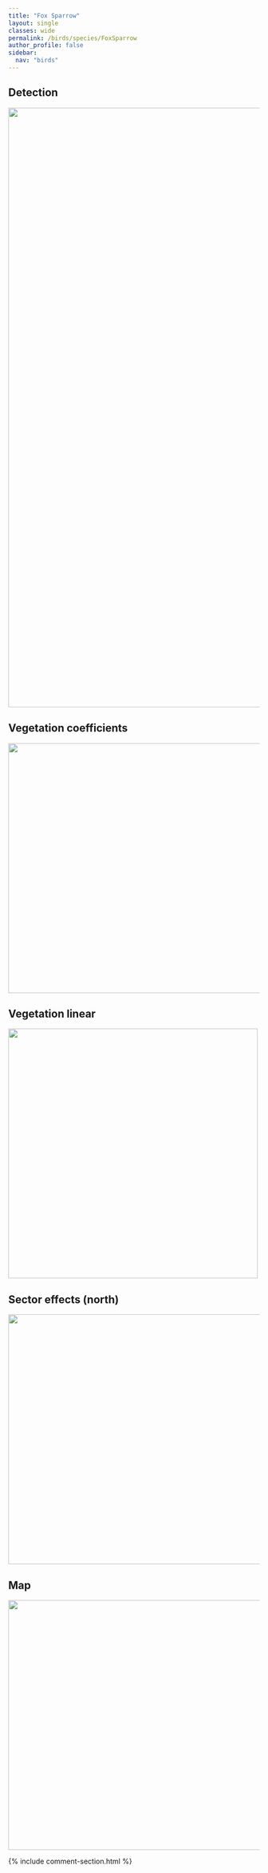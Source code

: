 ```yaml
---
title: "Fox Sparrow"
layout: single
classes: wide
permalink: /birds/species/FoxSparrow
author_profile: false
sidebar:
  nav: "birds"
---
```


<h2>Detection</h2>

<a href="https://drive.google.com/uc?export=view&id=1xWEKgJvYvBlmVluCOI8Ota2XpBUArh30">
<img src="https://drive.google.com/uc?export=view&id=1xWEKgJvYvBlmVluCOI8Ota2XpBUArh30" height = "1200" width = "800">
</a>

<h2>Vegetation coefficients</h2>

<a href="https://drive.google.com/uc?export=view&id=1zs7l1xQqfAfdFG6r6I3zP29Nro6LSQbG">
<img src="https://drive.google.com/uc?export=view&id=1zs7l1xQqfAfdFG6r6I3zP29Nro6LSQbG" height = "500" width = "1000">
</a>

<h2>Vegetation linear</h2>

<a href="https://drive.google.com/uc?export=view&id=1ndnF5x8d7fzusqO26fhs02vrlkGwN2hA">
<img src="https://drive.google.com/uc?export=view&id=1ndnF5x8d7fzusqO26fhs02vrlkGwN2hA" height = "500" width = "500">
</a>

<h2>Sector effects (north)</h2>

<a href="https://drive.google.com/uc?export=view&id=1yWl8WMA5MEZvgMjoHSpOe7H4dljIaLjr">
<img src="https://drive.google.com/uc?export=view&id=1yWl8WMA5MEZvgMjoHSpOe7H4dljIaLjr" height = "500" width = "1000">
</a>

<h2>Map</h2>

<a href="https://drive.google.com/uc?export=view&id=1kmeDnereniWJ0czumfIcoKUiBnUBMEsq">
<img src="https://drive.google.com/uc?export=view&id=1kmeDnereniWJ0czumfIcoKUiBnUBMEsq" height = "500" width = "1500">
</a>

{% include comment-section.html %}
